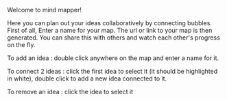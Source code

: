 Welcome to mind mapper!

Here you can plan out your ideas collaboratively by connecting bubbles.
First of all, Enter a name for your map. The url or link to your map is
then generated. You can share this with others and watch each other's
progress on the fly.

To add an idea : double click anywhere on the map and enter a name for
it.

To connect 2 ideas : click the first idea to select it (it should be
highlighted in white), double click to add a new idea connected to it.

To remove an idea : click the idea to select it 

